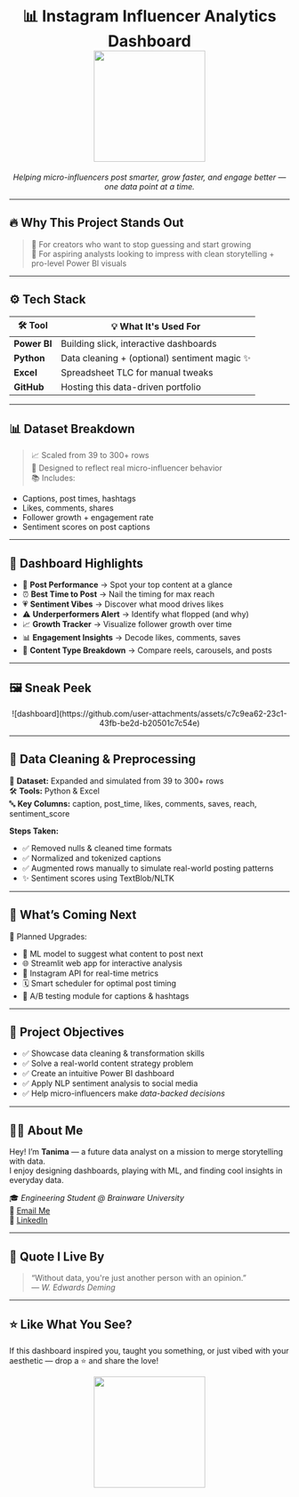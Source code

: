 
<h1 align="center">
  📊 Instagram Influencer Analytics Dashboard  
  <br>
  <img src="https://media.giphy.com/media/dWesBcTLavkZuG35MI/giphy.gif" width="200"/>
</h1>

<p align="center">
  <i>Helping micro-influencers post smarter, grow faster, and engage better — one data point at a time.</i>
</p>

---

## 🔥 Why This Project Stands Out

> 🚀 For creators who want to stop guessing and start growing  
> 💼 For aspiring analysts looking to impress with clean storytelling + pro-level Power BI visuals  

---

## ⚙️ Tech Stack

| 🛠 Tool      | 💡 What It's Used For                    |
|-------------|------------------------------------------|
| **Power BI** | Building slick, interactive dashboards   |
| **Python**   | Data cleaning + (optional) sentiment magic ✨ |
| **Excel**    | Spreadsheet TLC for manual tweaks        |
| **GitHub**   | Hosting this data-driven portfolio       |

---

## 📊 Dataset Breakdown

> 📈 Scaled from 39 to 300+ rows  
> 🎯 Designed to reflect real micro-influencer behavior  
> 📚 Includes:
- Captions, post times, hashtags  
- Likes, comments, shares  
- Follower growth + engagement rate  
- Sentiment scores on post captions 

---

## 🌟 Dashboard Highlights

- 🧠 **Post Performance** → Spot your top content at a glance  
- ⏰ **Best Time to Post** → Nail the timing for max reach  
- 💗 **Sentiment Vibes** → Discover what mood drives likes  
- ⚠️ **Underperformers Alert** → Identify what flopped (and why)  
- 📈 **Growth Tracker** → Visualize follower growth over time  
- 📊 **Engagement Insights** → Decode likes, comments, saves  
- 🔁 **Content Type Breakdown** → Compare reels, carousels, and posts  

---

## 🖼 Sneak Peek

<p align="center">
![dashboard](https://github.com/user-attachments/assets/c7c9ea62-23c1-43fb-be2d-b20501c7c54e)
</p>

---

## 🧼 Data Cleaning & Preprocessing

📁 **Dataset:** Expanded and simulated from 39 to 300+ rows  
🛠️ **Tools:** Python & Excel  
🔤 **Key Columns:** caption, post_time, likes, comments, saves, reach, sentiment_score

**Steps Taken:**
- ✅ Removed nulls & cleaned time formats  
- ✅ Normalized and tokenized captions  
- ✅ Augmented rows manually to simulate real-world posting patterns  
- ✨ Sentiment scores using TextBlob/NLTK

---

## 🔮 What’s Coming Next

🚧 Planned Upgrades:
- 🎯 ML model to suggest what content to post next  
- 🌐 Streamlit web app for interactive analysis  
- 📡 Instagram API for real-time metrics  
- 🗓️ Smart scheduler for optimal post timing  
- 🧪 A/B testing module for captions & hashtags

---

## 🎯 Project Objectives

- ✅ Showcase data cleaning & transformation skills  
- ✅ Solve a real-world content strategy problem  
- ✅ Create an intuitive Power BI dashboard  
- ✅ Apply NLP sentiment analysis to social media  
- ✅ Help micro-influencers make *data-backed decisions*

---

## 👩‍💻 About Me

Hey! I’m **Tanima** — a future data analyst on a mission to merge storytelling with data.  
I enjoy designing dashboards, playing with ML, and finding cool insights in everyday data.

🎓 *Engineering Student @ Brainware University*  
📧 [Email Me](mailto:tanimadas700@gmail.com)  
🔗 [LinkedIn](www.linkedin.com/in/tanima-das-3b4289282) 

---

## 🧠 Quote I Live By

> “Without data, you're just another person with an opinion.”  
> — *W. Edwards Deming*

---

## ⭐ Like What You See?

If this dashboard inspired you, taught you something, or just vibed with your aesthetic — drop a ⭐ and share the love!

<p align="center">
  <img src="https://media.giphy.com/media/l0MYEqEzwMWFCg8rm/giphy.gif" width="200"/>
</p>

